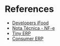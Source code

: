 # References

- [Developers iFood](https://developermercado.ifood.com.br/docs/produtos-api)
- [Nota Técnica - NF-e](https://developermercado.ifood.com.br/page/nt-2020006)
- [Tiny ERP](https://ajuda.tiny.com.br/hc/pt-br/articles/8289956453268-Integra%C3%A7%C3%A3o-Tiny-com-o-iFood-Mercado)
- [Consumer ERP](https://ajuda.programaconsumer.com.br/como-integrar-o-programa-consumer-ao-ifood/)
